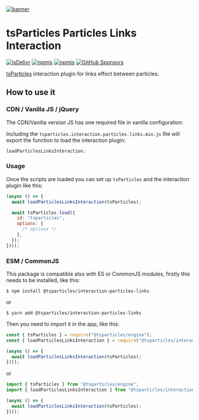[![banner](https://particles.js.org/images/banner2.png)](https://particles.js.org)

# tsParticles Particles Links Interaction

[![jsDelivr](https://data.jsdelivr.com/v1/package/npm/@tsparticles/interaction-particles-links/badge)](https://www.jsdelivr.com/package/npm/@tsparticles/interaction-particles-links)
[![npmjs](https://badge.fury.io/js/@tsparticles/interaction-particles-links.svg)](https://www.npmjs.com/package/@tsparticles/interaction-particles-links)
[![npmjs](https://img.shields.io/npm/dt/@tsparticles/interaction-particles-links)](https://www.npmjs.com/package/@tsparticles/interaction-particles-links) [![GitHub Sponsors](https://img.shields.io/github/sponsors/matteobruni)](https://github.com/sponsors/matteobruni)

[tsParticles](https://github.com/tsparticles/tsparticles) interaction plugin for links effect between particles.

## How to use it

### CDN / Vanilla JS / jQuery

The CDN/Vanilla version JS has one required file in vanilla configuration:

Including the `tsparticles.interaction.particles.links.min.js` file will export the function to load the interaction
plugin:

```javascript
loadParticlesLinksInteraction;
```

### Usage

Once the scripts are loaded you can set up `tsParticles` and the interaction plugin like this:

```javascript
(async () => {
  await loadParticlesLinksInteraction(tsParticles);

  await tsParticles.load({
    id: "tsparticles",
    options: {
      /* options */
    },
  });
})();
```

### ESM / CommonJS

This package is compatible also with ES or CommonJS modules, firstly this needs to be installed, like this:

```shell
$ npm install @tsparticles/interaction-particles-links
```

or

```shell
$ yarn add @tsparticles/interaction-particles-links
```

Then you need to import it in the app, like this:

```javascript
const { tsParticles } = require("@tsparticles/engine");
const { loadParticlesLinksInteraction } = require("@tsparticles/interaction-particles-links");

(async () => {
  await loadParticlesLinksInteraction(tsParticles);
})();
```

or

```javascript
import { tsParticles } from "@tsparticles/engine";
import { loadParticlesLinksInteraction } from "@tsparticles/interaction-particles-links";

(async () => {
  await loadParticlesLinksInteraction(tsParticles);
})();
```
